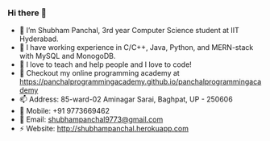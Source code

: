 ### Hi there 👋

- 🔭 I’m Shubham Panchal, 3rd year Computer Science student at IIT Hyderabad.  
- 🌱 I have working experience in C/C++, Java, Python, and MERN-stack with MySQL and MonogoDB.    
- 👯 I love to teach and help people and I love to code!
- 💬 Checkout my online programming academy at https://panchalprogrammingacademy.github.io/panchalprogrammingacademy  
- 📫 Address: 85-ward-02 Aminagar Sarai, Baghpat, UP - 250606
- 📱 Mobile: +91 9773669462  
- 📧 Email: shubhampanchal9773@gmail.com  
- ⚡ Website: http://shubhampanchal.herokuapp.com
